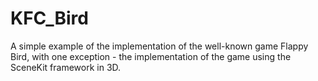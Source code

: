 # KFC_Bird
A simple example of the implementation of the well-known game Flappy Bird, with one exception - the implementation of the game using the SceneKit framework in 3D.
